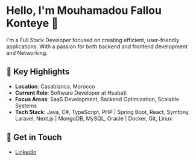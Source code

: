 # Hello, I'm Mouhamadou Fallou Konteye 👋

I'm a Full Stack Developer focused on creating efficient, user-friendly applications. With a passion for both backend and frontend development and Networking.

## 🌟 Key Highlights

- **Location**: Casablanca, Morocco  
- **Current Role**: Software Developer at Hsabati  
- **Focus Areas**: SaaS Development, Backend Optimization, Scalable Systems  
- **Tech Stack**: Java, C#, TypeScript, PHP | Spring Boot, React, Symfony, Laravel, Next.js | MongoDB, MySQL, Oracle | Docker, Git, Linux

## 🔗 Get in Touch

- [LinkedIn](https://linkedin.com/in/konteye)
